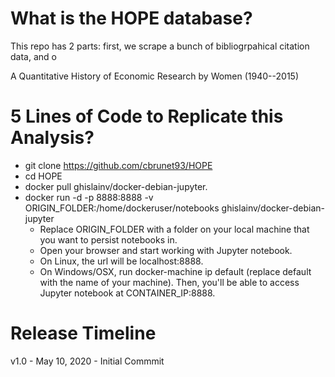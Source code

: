 
# What is the HOPE database?

This repo has 2 parts: first, we scrape a bunch of bibliogrpahical citation data, and o

A Quantitative History of Economic Research by Women (1940--2015)

# 5 Lines of Code to Replicate this Analysis?
- git clone  https://github.com/cbrunet93/HOPE
- cd HOPE
- docker pull ghislainv/docker-debian-jupyter.
 - docker run -d -p 8888:8888 -v ORIGIN_FOLDER:/home/dockeruser/notebooks ghislainv/docker-debian-jupyter
    - Replace ORIGIN_FOLDER with a folder on your local machine that you want to persist notebooks in.
    - Open your browser and start working with Jupyter notebook.
    - On Linux, the url will be localhost:8888.
    - On Windows/OSX, run docker-machine ip default (replace default with the name of your machine). Then, you'll be able to access     Jupyter notebook at CONTAINER_IP:8888.


# Release Timeline

v1.0 - May 10, 2020 - Initial Commmit
